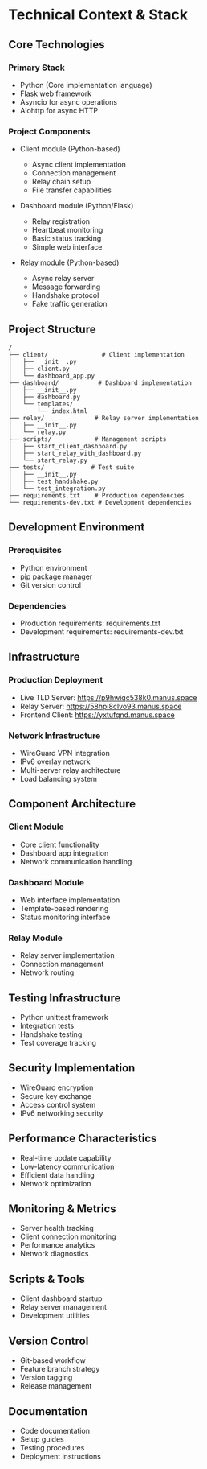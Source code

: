 # Technical Context & Stack

## Core Technologies

### Primary Stack
- Python (Core implementation language)
- Flask web framework
- Asyncio for async operations
- Aiohttp for async HTTP

### Project Components
- Client module (Python-based)
  - Async client implementation
  - Connection management
  - Relay chain setup
  - File transfer capabilities
  
- Dashboard module (Python/Flask)
  - Relay registration
  - Heartbeat monitoring
  - Basic status tracking
  - Simple web interface
  
- Relay module (Python-based)
  - Async relay server
  - Message forwarding
  - Handshake protocol
  - Fake traffic generation

## Project Structure
```
/
├── client/               # Client implementation
│   ├── __init__.py
│   ├── client.py
│   └── dashboard_app.py
├── dashboard/           # Dashboard implementation
│   ├── __init__.py
│   ├── dashboard.py
│   └── templates/
│       └── index.html
├── relay/              # Relay server implementation
│   ├── __init__.py
│   └── relay.py
├── scripts/            # Management scripts
│   ├── start_client_dashboard.py
│   ├── start_relay_with_dashboard.py
│   └── start_relay.py
├── tests/             # Test suite
│   ├── __init__.py
│   ├── test_handshake.py
│   └── test_integration.py
├── requirements.txt    # Production dependencies
└── requirements-dev.txt # Development dependencies
```

## Development Environment

### Prerequisites
- Python environment
- pip package manager
- Git version control

### Dependencies
- Production requirements: requirements.txt
- Development requirements: requirements-dev.txt

## Infrastructure

### Production Deployment
- Live TLD Server: https://p9hwiqc538k0.manus.space
- Relay Server: https://58hpi8clvo93.manus.space
- Frontend Client: https://yxtufqnd.manus.space

### Network Infrastructure
- WireGuard VPN integration
- IPv6 overlay network
- Multi-server relay architecture
- Load balancing system

## Component Architecture

### Client Module
- Core client functionality
- Dashboard app integration
- Network communication handling

### Dashboard Module
- Web interface implementation
- Template-based rendering
- Status monitoring interface

### Relay Module
- Relay server implementation
- Connection management
- Network routing

## Testing Infrastructure
- Python unittest framework
- Integration tests
- Handshake testing
- Test coverage tracking

## Security Implementation
- WireGuard encryption
- Secure key exchange
- Access control system
- IPv6 networking security

## Performance Characteristics
- Real-time update capability
- Low-latency communication
- Efficient data handling
- Network optimization

## Monitoring & Metrics
- Server health tracking
- Client connection monitoring
- Performance analytics
- Network diagnostics

## Scripts & Tools
- Client dashboard startup
- Relay server management
- Development utilities

## Version Control
- Git-based workflow
- Feature branch strategy
- Version tagging
- Release management

## Documentation
- Code documentation
- Setup guides
- Testing procedures
- Deployment instructions
